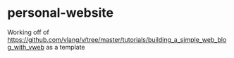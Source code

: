 # personal-website

Working off of 
https://github.com/vlang/v/tree/master/tutorials/building_a_simple_web_blog_with_vweb
as a template